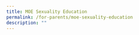 ```yaml
---
title: MOE Sexuality Education
permalink: /for-parents/moe-sexuality-education
description: ""
---
```

